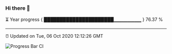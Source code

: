 ### Hi there 👋

⏳ Year progress { ██████████████████████▁▁▁▁▁▁▁▁ } 76.37 %

---

⏰ Updated on Tue, 06 Oct 2020 12:12:26 GMT

![Progress Bar CI](https://github.com/liununu/liununu/workflows/Progress%20Bar%20CI/badge.svg)
